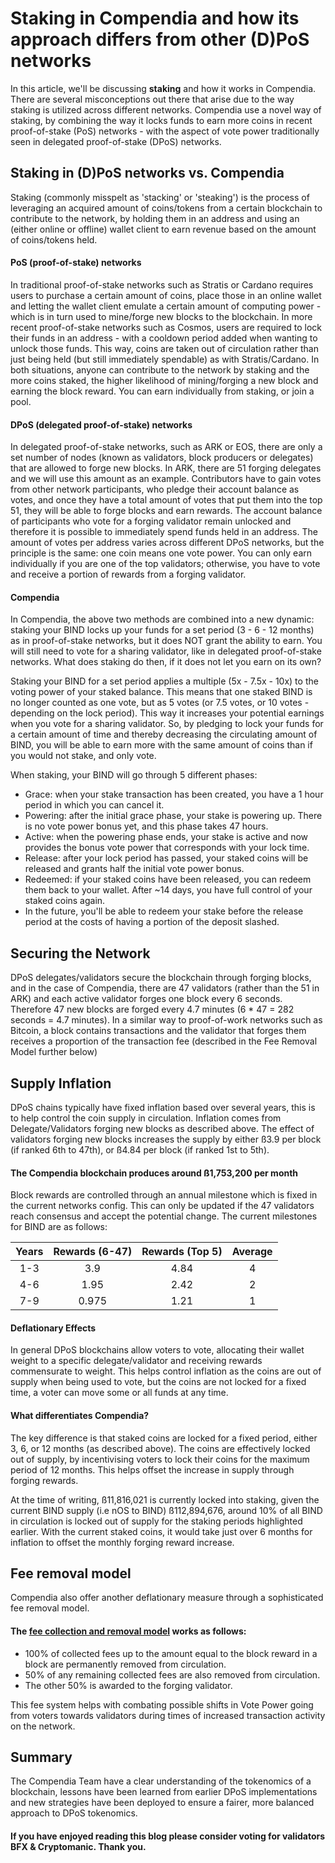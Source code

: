 # Staking in Compendia and how its approach differs from other (D)PoS networks

In this article, we'll be discussing **staking** and how it works in Compendia. There are several misconceptions out there that arise due to the way staking is utilized across different networks. Compendia use a novel way of staking, by combining the way it locks funds to earn more coins in recent proof-of-stake (PoS) networks - with the aspect of vote power traditionally seen in delegated proof-of-stake (DPoS) networks. 

## Staking in (D)PoS networks vs. Compendia

Staking (commonly misspelt as 'stacking' or 'steaking') is the process of leveraging an acquired amount of coins/tokens from a certain blockchain to contribute to the network, by holding them in an address and using an (either online or offline) wallet client to earn revenue based on the amount of coins/tokens held. 

#### PoS (proof-of-stake) networks
In traditional proof-of-stake networks such as Stratis or Cardano requires users to purchase a certain amount of coins, place those in an online wallet and letting the wallet client emulate a certain amount of computing power - which is in turn used to mine/forge new blocks to the blockchain. In more recent proof-of-stake networks such as Cosmos, users are required to lock their funds in an address - with a cooldown period added when wanting to unlock those funds. This way, coins are taken out of circulation rather than just being held (but still immediately spendable) as with Stratis/Cardano. In both situations, anyone can contribute to the network by staking and the more coins staked, the higher likelihood of mining/forging a new block and earning the block reward. You can earn individually from staking, or join a pool.

#### DPoS (delegated proof-of-stake) networks
In delegated proof-of-stake networks, such as ARK or EOS, there are only a set number of nodes (known as validators, block producers or delegates) that are allowed to forge new blocks. In ARK, there are 51 forging delegates and we will use this amount as an example. Contributors have to gain votes from other network participants, who pledge their account balance as votes, and once they have a total amount of votes that put them into the top 51, they will be able to forge blocks and earn rewards. The account balance of participants who vote for a forging validator remain unlocked and therefore it is possible to immediately spend funds held in an address. The amount of votes per address varies across different DPoS networks, but the principle is the same: one coin means one vote power. You can only earn individually if you are one of the top validators; otherwise, you have to vote and receive a portion of rewards from a forging validator.

#### Compendia
In Compendia, the above two methods are combined into a new dynamic: staking your BIND locks up your funds for a set period (3 - 6 - 12 months) as in proof-of-stake networks, but it does NOT grant the ability to earn. You will still need to vote for a sharing validator, like in delegated proof-of-stake networks. What does staking do then, if it does not let you earn on its own?

Staking your BIND for a set period applies a multiple (5x - 7.5x - 10x) to the voting power of your staked balance. This means that one staked BIND is no longer counted as one vote, but as 5 votes (or 7.5 votes, or 10 votes - depending on the lock period). This way it increases your potential earnings when you vote for a sharing validator. So, by pledging to lock your funds for a certain amount of time and thereby decreasing the circulating amount of BIND, you will be able to earn more with the same amount of coins than if you would not stake, and only vote.

When staking, your BIND will go through 5 different phases:
- Grace: when your stake transaction has been created, you have a 1 hour period in which you can cancel it.
- Powering: after the initial grace phase, your stake is powering up. There is no vote power bonus yet, and this phase takes 47 hours.
- Active: when the powering phase ends, your stake is active and now provides the bonus vote power that corresponds with your lock time.
- Release: after your lock period has passed, your staked coins will be released and grants half the initial vote power bonus.
- Redeemed: if your staked coins have been released, you can redeem them back to your wallet. After ~14 days, you have full control of your staked coins again.
- In the future, you'll be able to redeem your stake before the release period at the costs of having a portion of the deposit slashed.

## Securing the Network
DPoS delegates/validators secure the blockchain through forging blocks, and in the case of Compendia, there are 47 validators (rather than the 51 in ARK) and each active validator forges one block every 6 seconds. Therefore 47 new blocks are forged every 4.7 minutes (6 * 47 = 282 seconds = 4.7 minutes). In a similar way to proof-of-work networks such as Bitcoin, a block contains transactions and the validator that forges them receives a proportion of the transaction fee (described in the Fee Removal Model further below)

## Supply Inflation
DPoS chains typically have fixed inflation based over several years, this is to help control the coin supply in circulation. Inflation comes from Delegate/Validators forging new blocks as described above.  The effect of validators forging new blocks increases the supply by either ß3.9 per block (if ranked 6th to 47th), or ß4.84 per block (if ranked 1st to 5th).

#### The Compendia blockchain produces around ß1,753,200 per month

Block rewards are controlled through an annual milestone which is fixed in the current networks config.  This can only be updated if the 47 validators reach consensus and accept the potential change. The current milestones for BIND are as follows:

| Years |  Rewards (6-47) | Rewards (Top 5) | Average|
|:-------:|:-----------------:|:-----------------:|:--------:|
|  1-3  |  3.9            |  4.84           |  4     |
|  4-6  |  1.95           |  2.42           |  2     |
|  7-9  |  0.975          |  1.21           |  1     |


#### Deflationary Effects
In general DPoS blockchains allow voters to vote, allocating their wallet weight to a specific delegate/validator and receiving rewards commensurate to weight.  This helps control inflation as the coins are out of supply when being used to vote, but the coins are not locked for a fixed time, a voter can move some or all funds at any time.

#### What differentiates Compendia?
The key difference is that staked coins are locked for a fixed period, either 3, 6, or 12 months (as described above).  The coins are effectively locked out of supply, by incentivising voters to lock their coins for the maximum period of 12 months.  This helps offset the increase in supply through forging rewards.

At the time of writing, ß11,816,021 is currently locked into staking, given the current BIND supply (i.e nOS to BIND) ß112,894,676, around 10% of all BIND in circulation is locked out of supply for the staking periods highlighted earlier. With the current staked coins, it would take just over 6 months for inflation to offset the monthly forging reward increase.

## Fee removal model
Compendia also offer another deflationary measure through a sophisticated fee removal model.

#### The [fee collection and removal model](https://docs.compendia.org/guide/economy.html#fee-removal-model) works as follows:
- 100% of collected fees up to the amount equal to the block reward in a block are permanently removed from circulation.
- 50% of any remaining collected fees are also removed from circulation.
- The other 50% is awarded to the forging validator.

This fee system helps with combating possible shifts in Vote Power going from voters towards validators during times of increased transaction activity on the network.

## Summary
The Compendia Team have a clear understanding of the tokenomics of a blockchain, lessons have been learned from earlier DPoS implementations and new strategies have been deployed to ensure a fairer, more balanced approach to DPoS tokenomics.

#### If you have enjoyed reading this blog please consider voting for validators BFX & Cryptomanic. Thank you.
